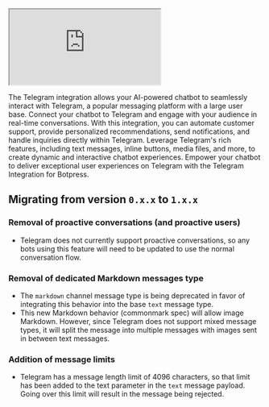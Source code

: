 <iframe src="https://www.youtube.com/embed/w0-UGm4mu74"></iframe>

The Telegram integration allows your AI-powered chatbot to seamlessly interact with Telegram, a popular messaging platform with a large user base. Connect your chatbot to Telegram and engage with your audience in real-time conversations. With this integration, you can automate customer support, provide personalized recommendations, send notifications, and handle inquiries directly within Telegram. Leverage Telegram's rich features, including text messages, inline buttons, media files, and more, to create dynamic and interactive chatbot experiences. Empower your chatbot to deliver exceptional user experiences on Telegram with the Telegram Integration for Botpress.

## Migrating from version `0.x.x` to `1.x.x`

### Removal of proactive conversations (and proactive users)

- Telegram does not currently support proactive conversations, so any bots using this feature will need to be updated to use the normal conversation flow.

### Removal of dedicated Markdown messages type

- The `markdown` channel message type is being deprecated in favor of integrating this behavior into the base `text` message type.
- This new Markdown behavior (commonmark spec) will allow image Markdown. However, since Telegram does not support mixed message types, it will split the message into multiple messages with images sent in between text messages.

### Addition of message limits

- Telegram has a message length limit of 4096 characters, so that limit has been added to the text parameter in the `text` message payload. Going over this limit will result in the message being rejected.
